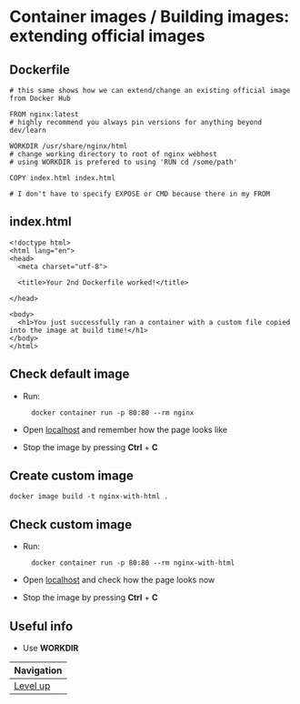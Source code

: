 # Container images / Building images: extending official images #

## Dockerfile ##

    # this same shows how we can extend/change an existing official image from Docker Hub

    FROM nginx:latest
    # highly recommend you always pin versions for anything beyond dev/learn

    WORKDIR /usr/share/nginx/html
    # change working directory to root of nginx webhost
    # using WORKDIR is prefered to using 'RUN cd /some/path'

    COPY index.html index.html

    # I don't have to specify EXPOSE or CMD because there in my FROM

## index.html ##

    <!doctype html>
    <html lang="en">
    <head>
      <meta charset="utf-8">

      <title>Your 2nd Dockerfile worked!</title>

    </head>

    <body>
      <h1>You just successfully ran a container with a custom file copied into the image at build time!</h1>
    </body>
    </html>

## Check default image ##

* Run:

        docker container run -p 80:80 --rm nginx

* Open [localhost](localhost) and remember how the page looks like

* Stop the image by pressing **Ctrl** + **C**

## Create custom image ##

    docker image build -t nginx-with-html .

## Check custom image ##

* Run:

        docker container run -p 80:80 --rm nginx-with-html

* Open [localhost](localhost) and check how the page looks now

* Stop the image by pressing **Ctrl** + **C**

## Useful info ##

* Use **WORKDIR**

| Navigation               |
| ------------------------ |
| [Level up](../README.md) |
